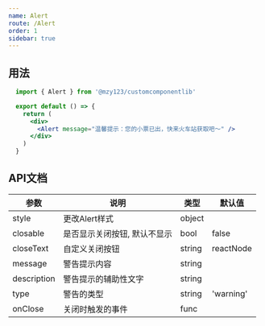 ```yaml
---
name: Alert
route: /Alert
order: 1
sidebar: true
---
```




## 用法

```jsx
  import { Alert } from '@mzy123/customcomponentlib'

  export default () => {
    return (
      <div>
        <Alert message="温馨提示：您的小票已出，快来火车站获取吧～" />
      </div>
    )
  }
```

## API文档
|  参数  |  说明  |  类型  |  默认值  |
|  ---   |  ---  |  ---  |  ---  |
|  style  |  更改Alert样式  |  object  |  |
|  closable  |  是否显示关闭按钮, 默认不显示  |  bool  |  false  |
|  closeText  |  自定义关闭按钮  |  string|reactNode  |  'x'  |
|  message  |  警告提示内容  |  string  |    |
|  description  |  警告提示的辅助性文字  |  string  |    |
|  type  |  警告的类型  |  string  |   'warning' |
|  onClose  |  关闭时触发的事件  |  func  |    |
